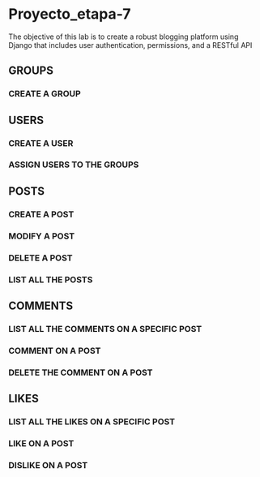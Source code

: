 # Proyecto_etapa-7
The objective of this lab is to create a robust blogging platform using Django that includes user authentication, permissions, and a RESTful API


## GROUPS 

### CREATE A GROUP

## USERS


### CREATE A USER

### ASSIGN USERS TO THE GROUPS 

## POSTS

### CREATE A POST

### MODIFY A POST

### DELETE A POST

### LIST ALL THE POSTS

## COMMENTS

### LIST ALL THE COMMENTS ON A SPECIFIC POST

### COMMENT ON A POST

### DELETE THE COMMENT ON A POST


## LIKES


### LIST ALL THE LIKES ON A SPECIFIC POST

### LIKE ON A POST

### DISLIKE ON A POST




